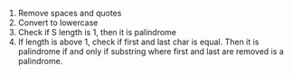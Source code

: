 1. Remove spaces and quotes
2. Convert to lowercase
3. Check if S length is 1, then it is palindrome
4. If length is above 1, check if first and last char is equal. Then it is palindrome if and only if substring where first and last are removed is a palindrome.